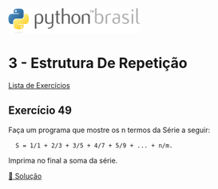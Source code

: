 ![pythonbrasil_logo](../../logo_pythonBrasil.png)

# 3 - Estrutura De Repetição 
[Lista de Exercícios](../../README.md)

## Exercício 49

Faça um programa que mostre os n termos da Série a seguir:
```
  S = 1/1 + 2/3 + 3/5 + 4/7 + 5/9 + ... + n/m. 
```
Imprima no final a soma da série.

[:page_with_curl: Solução](__init__.py)
